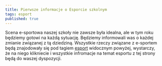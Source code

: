 ```yaml
---
title: Pierwsze informacje o Esporcie szkolnym
tags: esport
published: true
---
```


Scena e-sportowa naszej szkoły nie zawsze była idealna, ale w tym roku będziemy gotowi na każdą sytuację. Będziemy informowali was o każdej zmianie związanej z tą dziedziną.
Wszystkie rzeczy związane z e-sportem będą znajodowały się pod tagiem [esport](https://zsmeie.github.io/su/tag/esport) widocznym powyżej, wystarczy, że na niego klikniecie i wszystkie infromacje na temat esportu z tej strony będą do waszej dyspozycji.